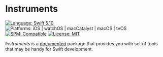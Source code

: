 # Instruments

[![Language: Swift 5.10](https://img.shields.io/badge/Language-Swift%205.10-F48041.svg?style=flat)](https://developer.apple.com/swift)
![Platforms: iOS | watchOS | macCatalyst | macOS | tvOS](https://img.shields.io/badge/Platforms-iOS%20%7C%20watchOS%20%7C%20macCatalyst%20%7C%20macOS%20%7C%20tvOS-blue.svg?style=flat)
[![SPM: Compatible](https://img.shields.io/badge/SPM-Compatible-4BC51D.svg?style=flat)](https://swift.org/package-manager/)
[![License: MIT](http://img.shields.io/badge/License-MIT-lightgray.svg?style=flat)](https://github.com/InstrumentBox/Instruments/blob/main/LICENSE)

*Instruments* is a [documented](https://instrumentbox.github.io/Instruments/documentation/instruments/) 
package that provides you with set of tools that may be handy for Swift development.
